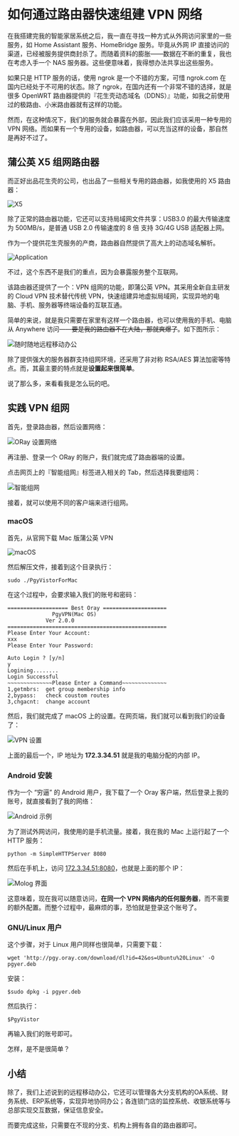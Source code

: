 如何通过路由器快速组建 VPN 网络
===

在我搭建完我的智能家居系统之后，我一直在寻找一种方式从外网访问家里的一些服务，如 Home Assistant 服务、HomeBridge 服务。毕竟从外网 IP 直接访问的渠道，已经被服务提供商封杀了。而随着资料的膨胀——数据在不断的重复，我也在考虑入手一个 NAS 服务器。这些便意味着，我得想办法共享出这些服务。

如果只是 HTTP 服务的话，使用 ngrok 是一个不错的方案，可惜 ngrok.com 在国内已经处于不可用的状态。除了 ngrok，在国内还有一个非常不错的选择，就是很多 OpenWRT 路由器提供的『花生壳动态域名（DDNS）』功能，如我之前使用过的极路由、小米路由器就有这样的功能。

然而，在这种情况下，我们的服务就会暴露在外部，因此我们应该采用一种专用的 VPN 网络。而如果有一个专用的设备，如路由器，可以充当这样的设备，那自然是再好不过了。

蒲公英 X5 组网路由器
---

而正好出品花生壳的公司，也出品了一些相关专用的路由器，如我使用的 X5 路由器：

![X5](x5.jpg)

除了正常的路由器功能，它还可以支持局域网文件共享：USB3.0 的最大传输速度为 500MB/s，是普通 USB 2.0 传输速度的 8 倍
支持 3G/4G USB 适配器上网。

作为一个提供花生壳服务的产商，路由器自然提供了高大上的动态域名解析。

![Application](application.png)

不过，这个东西不是我们的重点，因为会暴露服务整个互联网。

该路由器还提供了一个：VPN 组网的功能，即蒲公英 VPN。其采用全新自主研发的 Cloud VPN 技术替代传统 VPN，快速组建异地虚拟局域网，实现异地的电脑、手机、服务器等终端设备的互联互通。

简单的来说，就是我只需要在家里有这样一个路由器，也可以使用我的手机、电脑从 Anywhere 访问——~~要是我的路由器不在大陆，那就爽爆了~~。如下图所示：

![随时随地远程移动办公](describe_mobileoffice.png)

除了提供强大的服务器群支持组网环境，还采用了非对称 RSA/AES 算法加密等特点。而，其最主要的特点就是**设置起来很简单**。

说了那么多，来看看我是怎么玩的吧。

实践 VPN 组网
---

首先，登录路由器，然后设置网络：

![ORay 设置网络](setup-network.png)

再注册、登录一个 ORay 的账户，我们就完成了路由器端的设置。

点击网页上的『智能组网』标签进入相关的 Tab，然后选择我要组网：

![智能组网](smart-network.png)

接着，就可以使用不同的客户端来进行组网。

### macOS

首先，从官网下载 Mac 版蒲公英 VPN

![macOS](mac-pgyer.png)

然后解压文件，接着到这个目录执行：

```
sudo ./PgyVistorForMac
```

在这个过程中，会要求输入我们的账号和密码：

```
=================== Best Oray ====================
	          PgyVPN(Mac OS)
		    Ver 2.0.0
==================================================
Please Enter Your Account:
xxx
Please Enter Your Password:

Auto Login ? [y/n]
y
Logining........
Login Successful
~~~~~~~~~~~~~~Please Enter a Command~~~~~~~~~~~~~~
1,getmbrs:	get group membership info
2,bypass:	check coustom routes
3,chgacnt:	change account
```

然后，我们就完成了 macOS 上的设置。在网页端，我们就可以看到我们的设备了：

![VPN 设置](vpn-devices.png)

上面的最后一个，IP 地址为 **172.3.34.51** 就是我的电脑分配的内部 IP。

### Android 安装

作为一个 “穷逼” 的 Android 用户，我下载了一个 Oray 客户端，然后登录上我的账号，就直接看到了我的网络：

![Android 示例](android-example.png)

为了测试外网访问，我使用的是手机流量。接着，我在我的 Mac 上运行起了一个 HTTP 服务：

```
python -m SimpleHTTPServer 8080
```

然后在手机上，访问 [172.3.34.51:8080](172.3.34.51:8080)，也就是上面的那个 IP：

![Molog 界面](molog-ss.jpg)

这意味着，现在我可以随意访问，**在同一个 VPN 网络内的任何服务器**，而不需要的额外配置。而整个过程中，最麻烦的事，恐怕就是登录这个账号了。

### GNU/Linux 用户

这个步骤，对于 Linux 用户同样也很简单，只需要下载：

```
wget 'http://pgy.oray.com/download/dl?id=42&os=Ubuntu%20Linux' -O pgyer.deb
```

安装：

```
$sudo dpkg -i pgyer.deb
```

然后执行：

```
$PgyVistor
```

再输入我们的账号即可。

怎样，是不是很简单？

小结
---

除了，我们上述说到的远程移动办公，它还可以管理各大分支机构的OA系统、财务系统、ERP系统等，实现异地协同办公；各连锁门店的监控系统、收银系统等与总部实现交互数据，保证信息安全。

而要完成这些，只需要在不现的分支、机构上拥有各自的路由器即可。


